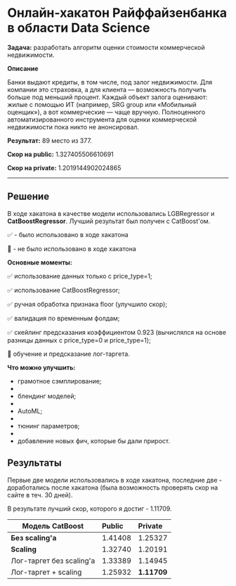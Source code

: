 # Онлайн-хакатон Райффайзенбанка в области Data Science

**Задача:** разработать алгоритм оценки стоимости коммерческой недвижимости.

**Описание**

Банки выдают кредиты, в том числе, под залог недвижимости. Для компании это страховка, а для клиента — возможность получить больше под меньший процент. Каждый объект залога оценивают: жилые с помощью ИТ (например, SRG group или «Мобильный оценщик»), а вот коммерческие — чаще вручную. Полноценного автоматизированного инструмента для оценки коммерческой недвижимости пока никто не анонсировал.

**Результат:** 89 место из 377.

**Скор на public:** 1.327405506610691

**Скор на private:** 1.2019144902024865

____

## Решение

В ходе хакатона в качестве модели использовались LGBRegressor и **CatBoostRegressor**. Лучший результат был получен с CatBoost'ом.

:white_check_mark: - было использовано в ходе хакатона

:black_square_button: - не было использовано в ходе хакатона


**Основные моменты:**

:white_check_mark: использование данных только с price_type=1;

:white_check_mark: использование CatBoostRegressor;

:white_check_mark: ручная обработка признака floor (улучшило скор);

:white_check_mark: валидация по временным фолдам;

:white_check_mark: скейлинг предсказания коэффициентом 0.923 (вычислялся на основе разницы данных с price_type=0 и price_type=1);

:black_square_button: обучение и предсказание лог-таргета.

**Что можно улучшить:**

* грамотное сэмплирование;
* 
* блендинг моделей;
* 
* AutoML;
* 
* тюнинг параметров;
* 
* добавление новых фич, которые бы дали прирост.

## Результаты

Первые две модели использовались в ходе хакатона, последние две - доработались после хакатона (была возможность проверять скор на сайте в теч. 30 дней).

В результате лучший скор, которого я достиг - 1.11709.

| Модель CatBoost | Public | Private |
|----------------|:---------|:----------------|
| **Без scaling'a** | 1.41408 | 1.25327 |
| **Scaling** | 1.32740 | 1.20191 |
| Лог-таргет без scaling'a | 1.33389 | 1.14945 |
| Лог-таргет + scaling | 1.25932 | **1.11709** |

